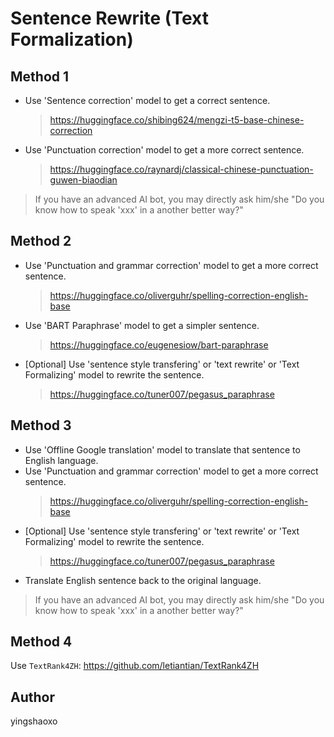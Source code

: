 # Sentence Rewrite (Text Formalization)

## Method 1
* Use 'Sentence correction' model to get a correct sentence.
    > https://huggingface.co/shibing624/mengzi-t5-base-chinese-correction
* Use 'Punctuation correction' model to get a more correct sentence.
    > https://huggingface.co/raynardj/classical-chinese-punctuation-guwen-biaodian

> If you have an advanced AI bot, you may directly ask him/she "Do you know how to speak 'xxx' in a another better way?"

## Method 2
* Use 'Punctuation and grammar correction' model to get a more correct sentence.
    > https://huggingface.co/oliverguhr/spelling-correction-english-base
* Use 'BART Paraphrase' model to get a simpler sentence.
    > https://huggingface.co/eugenesiow/bart-paraphrase
* [Optional] Use 'sentence style transfering' or 'text rewrite' or 'Text Formalizing' model to rewrite the sentence.
    > https://huggingface.co/tuner007/pegasus_paraphrase

## Method 3
* Use 'Offline Google translation' model to translate that sentence to English language.
* Use 'Punctuation and grammar correction' model to get a more correct sentence.
    > https://huggingface.co/oliverguhr/spelling-correction-english-base
* [Optional] Use 'sentence style transfering' or 'text rewrite' or 'Text Formalizing' model to rewrite the sentence.
    > https://huggingface.co/tuner007/pegasus_paraphrase
* Translate English sentence back to the original language.

> If you have an advanced AI bot, you may directly ask him/she "Do you know how to speak 'xxx' in a another better way?"

## Method 4
Use `TextRank4ZH`: https://github.com/letiantian/TextRank4ZH

## Author 
yingshaoxo
